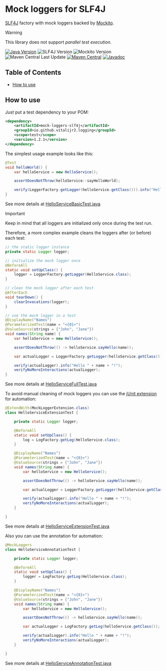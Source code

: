 # Mock loggers for SLF4J

[SLF4J][slf4j] factory with mock loggers backed by [Mockito][].

> [!WARNING]
> This library does not support _parallel test execution_.

[![Java Version][java-version]][jdk-download]
![SLF4J Version][slf4j-version]
![Mockito Version][mockito-version]  
![Maven Central Last Update][maven-central-last-update]
[![Maven Central][maven-central]][maven-central-link]
[![Javadoc][javadoc]][javadoc-link]

## Table of Contents

<!--ts-->
* [How to use](#how-to-use)

<!-- Created by https://github.com/ekalinin/github-markdown-toc -->
<!-- Added by: r2, at: Fri Feb 21 08:07:45 PM EET 2025 -->

<!--te-->

## How to use

Just put a test dependency to your POM:

```xml
<dependency>
    <artifactId>mock-loggers-slf4j</artifactId>
    <groupId>io.github.vitalijr2.logging</groupId>
    <scope>test</scope>
    <version>1.2.1</version>
</dependency>
```

The simplest usage example looks like this:

```java
@Test
void helloWorld() {
    var helloService = new HelloService();

    assertDoesNotThrow(helloService::sayHelloWorld);

    verify(LoggerFactory.getLogger(helloService.getClass())).info("Hello World!");
}
```

See more details at [HelloServiceBasicTest.java](src/it/hello-slf4j-world/src/test/java/example/hello/HelloServiceBasicTest.java)

> [!IMPORTANT]
> Keep in mind that all loggers are initialized only once during the test run.

Therefore, a more complex example cleans the loggers after (or before)
each test:

```java
// the static logger instance
private static Logger logger;

// initialize the mock logger once
@BeforeAll
static void setUpClass() {
    logger = LoggerFactory.getLogger(HelloService.class);
}

// clean the mock logger after each test
@AfterEach
void tearDown() {
    clearInvocations(logger);
}

// use the mock logger in a test
@DisplayName("Names")
@ParameterizedTest(name = "<{0}>")
@ValueSource(strings = {"John", "Jane"})
void names(String name) {
    var helloService = new HelloService();

    assertDoesNotThrow(() -> helloService.sayHello(name));

    var actualLogger = LoggerFactory.getLogger(helloService.getClass());

    verify(actualLogger).info("Hello " + name + "!");
    verifyNoMoreInteractions(actualLogger);
}
```

See more details at [HelloServiceFullTest.java](src/it/hello-slf4j-world/src/test/java/example/hello/HelloServiceFullTest.java)

To avoid manual cleaning of mock loggers you can use
the [jUnit extension][junit-extension] for automation:

```java
@ExtendWith(MockLoggerExtension.class)
class HelloServiceExtensionTest {

    private static Logger logger;

    @BeforeAll
    static void setUpClass() {
        log = LogFactory.getLog(HelloService.class);
    }

    @DisplayName("Names")
    @ParameterizedTest(name = "<{0}>")
    @ValueSource(strings = {"John", "Jane"})
    void names(String name) {
        var helloService = new HelloService();

        assertDoesNotThrow(() -> helloService.sayHello(name));

        var actualLogger = LoggerFactory.getLogger(helloService.getClass());

        verify(actualLogger).info("Hello " + name + "!");
        verifyNoMoreInteractions(actualLogger);
    }

}
```

See more details at [HelloServiceExtensionTest.java](src/it/hello-slf4j-world/src/test/java/example/hello/HelloServiceExtensionTest.java)

Also you can use the annotation for automation:

```java
@MockLoggers
class HelloServiceAnnotationTest {

    private static Logger logger;

    @BeforeAll
    static void setUpClass() {
        logger = LogFactory.getLog(HelloService.class);
    }

    @DisplayName("Names")
    @ParameterizedTest(name = "<{0}>")
    @ValueSource(strings = {"John", "Jane"})
    void names(String name) {
        var helloService = new HelloService();

        assertDoesNotThrow(() -> helloService.sayHello(name));

        var actualLogger = LogFactory.getLog(helloService.getClass());

        verify(actualLogger).info("Hello " + name + "!");
        verifyNoMoreInteractions(actualLogger);
    }

}
```

See more details at [HelloServiceAnnotationTest.java](src/it/hello-slf4j-world/src/test/java/example/hello/HelloServiceAnnotationTest.java)

[slf4j]: https://www.slf4j.org/

[Mockito]: https://site.mockito.org

[java-version]: https://img.shields.io/static/v1?label=Java&message=11&color=blue&logoColor=E23D28

[jdk-download]: https://www.oracle.com/java/technologies/downloads/#java11

[slf4j-version]: https://img.shields.io/static/v1?label=SLF4J&message=2.0.17&color=blue&logoColor=E23D28

[mockito-version]: https://img.shields.io/static/v1?label=Mockito&message=5.18.0&color=blue&logoColor=E23D28

[maven-central-last-update]: https://img.shields.io/maven-central/last-update/io.github.vitalijr2.logging/mock-loggers-slf4j

[maven-central]: https://img.shields.io/maven-central/v/io.github.vitalijr2.logging/mock-loggers-slf4j

[maven-central-link]: https://central.sonatype.com/artifact/io.github.vitalijr2.logging/mock-loggers-slf4j?smo=true

[javadoc]: https://javadoc.io/badge2/io.github.vitalijr2.logging/mock-loggers-slf4j/javadoc.svg

[javadoc-link]: https://javadoc.io/doc/io.github.vitalijr2.logging/mock-loggers-slf4j

[junit-extension]: ../core/
